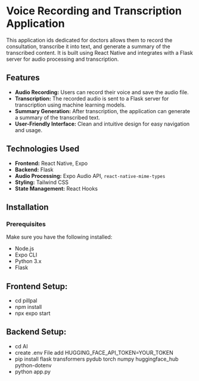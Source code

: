 # Voice Recording and Transcription Application

This application ids dedicated for doctors allows them to record the consultation, transcribe it into text, and generate a summary of the transcribed content. 
It is built using React Native and integrates with a Flask server for audio processing and transcription.

## Features

- **Audio Recording:** Users can record their voice and save the audio file.
- **Transcription:** The recorded audio is sent to a Flask server for transcription using machine learning models.
- **Summary Generation:** After transcription, the application can generate a summary of the transcribed text.
- **User-Friendly Interface:** Clean and intuitive design for easy navigation and usage.

## Technologies Used

- **Frontend:** React Native, Expo
- **Backend:** Flask
- **Audio Processing:** Expo Audio API, `react-native-mime-types`
- **Styling:** Tailwind CSS 
- **State Management:** React Hooks

## Installation

### Prerequisites

Make sure you have the following installed:

- Node.js
- Expo CLI
- Python 3.x
- Flask

## Frontend Setup:
- cd pillpal
- npm install
- npx expo start

## Backend Setup:
- cd AI
- create .env File add HUGGING_FACE_API_TOKEN=YOUR_TOKEN
- pip install flask transformers pydub torch numpy huggingface_hub python-dotenv
- python app.py






